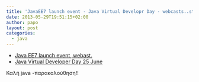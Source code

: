 ```yaml
---
title: 'JavaEE7 launch event - Java Virtual Developr Day - webcasts..stay java tuned τον Ιούνιο!'
date: 2013-05-29T19:51:15+02:00
author: papo
layout: post
categories:
  - java
---
```

  * [Java EE7 launch event, webast.](http://event.on24.com/r.htm?e=615713&s=1&k=453EBA948F6408FE613E61903CBAEBFA&partnerref=Java_EE7_Launch_email_06122013_EMEA)
  * [Java Virtual Developer Day 25 June](http://oracle.6connex.com/portal/java2013/login/?langR=en_US&mcc=emeaeJUG)

Καλή java -παρακολούθηση!!

&nbsp;